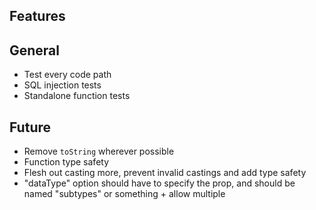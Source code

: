 ## Features

## General

- Test every code path
- SQL injection tests
- Standalone function tests

## Future

- Remove `toString` wherever possible
- Function type safety
- Flesh out casting more, prevent invalid castings and add type safety
- "dataType" option should have to specify the prop, and should be named "subtypes" or something + allow multiple
